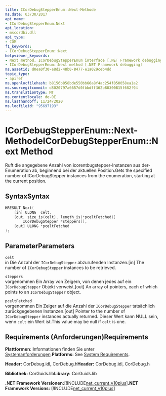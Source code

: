 ```yaml
---
title: ICorDebugStepperEnum::Next-Methode
ms.date: 03/30/2017
api_name:
- ICorDebugStepperEnum.Next
api_location:
- mscordbi.dll
api_type:
- COM
f1_keywords:
- ICorDebugStepperEnum::Next
helpviewer_keywords:
- Next method, ICorDebugStepperEnum interface [.NET Framework debugging]
- ICorDebugStepperEnum::Next method [.NET Framework debugging]
ms.assetid: d0ea0f30-e8d2-48b0-8477-e1a029ceb4dd
topic_type:
- apiref
ms.openlocfilehash: b8156b858bde550bb66a8f4ac254f850058ea1a2
ms.sourcegitcommit: d8020797a6657d0fbbdff362b80300815f682f94
ms.translationtype: MT
ms.contentlocale: de-DE
ms.lasthandoff: 11/24/2020
ms.locfileid: "95697193"
---
```

# <a name="icordebugstepperenumnext-method"></a><span data-ttu-id="df718-102">ICorDebugStepperEnum::Next-Methode</span><span class="sxs-lookup"><span data-stu-id="df718-102">ICorDebugStepperEnum::Next Method</span></span>

<span data-ttu-id="df718-103">Ruft die angegebene Anzahl von icorentbugstepper-Instanzen aus der-Enumeration ab, beginnend bei der aktuellen Position.</span><span class="sxs-lookup"><span data-stu-id="df718-103">Gets the specified number of ICorDebugStepper instances from the enumeration, starting at the current position.</span></span>  
  
## <a name="syntax"></a><span data-ttu-id="df718-104">Syntax</span><span class="sxs-lookup"><span data-stu-id="df718-104">Syntax</span></span>  
  
```cpp  
HRESULT Next(  
    [in] ULONG  celt,  
    [out, size_is(celt), length_is(*pceltFetched)]  
        ICorDebugStepper *steppers[],  
    [out] ULONG *pceltFetched  
);  
```  
  
## <a name="parameters"></a><span data-ttu-id="df718-105">Parameter</span><span class="sxs-lookup"><span data-stu-id="df718-105">Parameters</span></span>  

 `celt`  
 <span data-ttu-id="df718-106">in Die Anzahl der `ICorDebugStepper` abzurufenden Instanzen.</span><span class="sxs-lookup"><span data-stu-id="df718-106">[in] The number of `ICorDebugStepper` instances to be retrieved.</span></span>  
  
 `steppers`  
 <span data-ttu-id="df718-107">vorgenommen Ein Array von Zeigern, von denen jedes auf ein `ICorDebugStepper` Objekt verweist.</span><span class="sxs-lookup"><span data-stu-id="df718-107">[out] An array of pointers, each of which points to an `ICorDebugStepper` object.</span></span>  
  
 `pceltFetched`  
 <span data-ttu-id="df718-108">vorgenommen Ein Zeiger auf die Anzahl der `ICorDebugStepper` tatsächlich zurückgegebenen Instanzen.</span><span class="sxs-lookup"><span data-stu-id="df718-108">[out] Pointer to the number of `ICorDebugStepper` instances actually returned.</span></span> <span data-ttu-id="df718-109">Dieser Wert kann NULL sein, wenn `celt` ein Wert ist.</span><span class="sxs-lookup"><span data-stu-id="df718-109">This value may be null if `celt` is one.</span></span>  
  
## <a name="requirements"></a><span data-ttu-id="df718-110">Requirements (Anforderungen)</span><span class="sxs-lookup"><span data-stu-id="df718-110">Requirements</span></span>  

 <span data-ttu-id="df718-111">**Plattformen:** Informationen finden Sie unter [Systemanforderungen](../../get-started/system-requirements.md).</span><span class="sxs-lookup"><span data-stu-id="df718-111">**Platforms:** See [System Requirements](../../get-started/system-requirements.md).</span></span>  
  
 <span data-ttu-id="df718-112">**Header:** CorDebug.idl, CorDebug.h</span><span class="sxs-lookup"><span data-stu-id="df718-112">**Header:** CorDebug.idl, CorDebug.h</span></span>  
  
 <span data-ttu-id="df718-113">**Bibliothek:** CorGuids.lib</span><span class="sxs-lookup"><span data-stu-id="df718-113">**Library:** CorGuids.lib</span></span>  
  
 <span data-ttu-id="df718-114">**.NET Framework Versionen:**[!INCLUDE[net_current_v10plus](../../../../includes/net-current-v10plus-md.md)]</span><span class="sxs-lookup"><span data-stu-id="df718-114">**.NET Framework Versions:** [!INCLUDE[net_current_v10plus](../../../../includes/net-current-v10plus-md.md)]</span></span>
